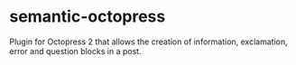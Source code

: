 semantic-octopress
==================

Plugin for Octopress 2 that allows the creation of information, exclamation, error and question blocks in a post.
